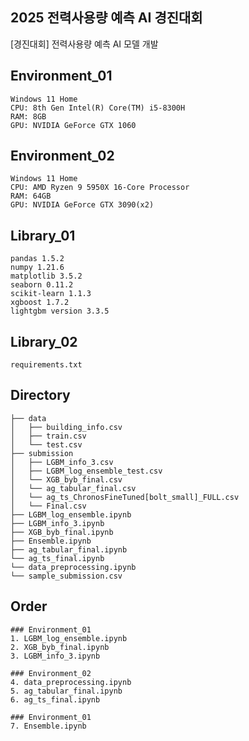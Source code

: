 ## 2025 전력사용량 예측 AI 경진대회
[경진대회] 전력사용량 예측 AI 모델 개발

## Environment_01
```
Windows 11 Home
CPU: 8th Gen Intel(R) Core(TM) i5-8300H
RAM: 8GB
GPU: NVIDIA GeForce GTX 1060
```
## Environment_02
```
Windows 11 Home
CPU: AMD Ryzen 9 5950X 16-Core Processor
RAM: 64GB
GPU: NVIDIA GeForce GTX 3090(x2)
```

## Library_01
```
pandas 1.5.2
numpy 1.21.6
matplotlib 3.5.2
seaborn 0.11.2
scikit-learn 1.1.3
xgboost 1.7.2
lightgbm version 3.3.5
```

## Library_02
```
requirements.txt
```

## Directory
```
├── data
│   ├── building_info.csv
│   ├── train.csv
│   └── test.csv
├── submission
│   ├── LGBM_info_3.csv
│   ├── LGBM_log_ensemble_test.csv
│   └── XGB_byb_final.csv
│   └── ag_tabular_final.csv
│   └── ag_ts_ChronosFineTuned[bolt_small]_FULL.csv
│   └── Final.csv
├── LGBM_log_ensemble.ipynb
├── LGBM_info_3.ipynb
├── XGB_byb_final.ipynb
├── Ensemble.ipynb
├── ag_tabular_final.ipynb
└── ag_ts_final.ipynb
└── data_preprocessing.ipynb
└── sample_submission.csv
```

## Order
```
### Environment_01
1. LGBM_log_ensemble.ipynb
2. XGB_byb_final.ipynb
3. LGBM_info_3.ipynb

### Environment_02
4. data_preprocessing.ipynb
5. ag_tabular_final.ipynb
6. ag_ts_final.ipynb

### Environment_01
7. Ensemble.ipynb
